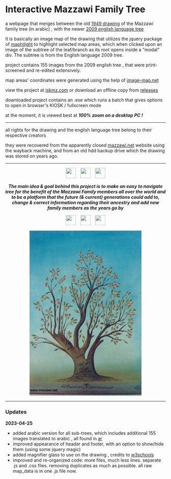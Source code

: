 # Interactive Mazzawi Family Tree


a webpage that merges between the old [1949 drawing](./res/mazzawi-family-tree-1949.png) of the Mazzawi family tree (in arabic) , with the newer [2009 english language tree](./res/mazzawi_english)

It is basically an image map of the drawing that utilizes the jquery package of [maphilight](https://github.com/kemayo/maphilight) to highlight selected map areas, which when clicked upon an image of the subtree of the leaf/branch as its root opens inside a "modal" div.  The subtree is from the English language 2009 tree.

project contains 155 images from the 2009 english tree , that were print-screened and re-edited extensively.

map areas' coordinates were generated using the help of [image-map.net](https://www.image-map.net/)

view the project at [iskmz.com](https://iskmz.com/MazzawiFamily/mz_tree/index.html)  or download an offline copy from [releases](https://github.com/iskmz/InteractiveMazzawiFamilyTree/releases)

downloaded project contains an .exe which runs a batch that gives options to open in browser's KIOSK / fullscreen mode

at the moment, it is viewed best at ***100% zoom on a desktop PC !***

----------

all rights for the drawing and the english language tree belong to their respective creators

they were recovered from the apparently closed [mazzawi.net](http://mazzawi.net/) website using the wayback machine, and from an old hdd backup drive which the drawing was stored on years ago.

----------


<p align="center">
<img src="./res/icons8-tree-64.ico" width=32 height=32>&emsp;<img src="./res/icons8-tree-64.ico" width=32 height=32>&emsp;<img src="./res/icons8-tree-64.ico" width=32 height=32> </p>

<p align="center"><b><i>The main idea & goal behind this project is to make an easy to navigate tree for the benefit of the Mazzawi Family members all over the world and to be a platform that the future (& current) generations could add to, change & correct information regarding their ancestry and add new family members as the years go by</b></i></p>

<p align="center">
<img src="./res/icons8-tree-64.ico" width=32 height=32>&emsp;<img src="./res/icons8-tree-64.ico" width=32 height=32>&emsp;<img src="./res/icons8-tree-64.ico" width=32 height=32>
  </p>



<p align="center"><img src="./res/mazzawi-family-tree-1949.png" width="70%" height="70%"></p>


----------

### Updates

<b>2023-04-25</b>
+ added arabic version for all sub-trees, which includes additional 155 images translated to arabic , all found in [ar](./ar)
+ improved appearance of header and footer, with an option to show/hide them (using some jquery magic)
+ added magnifier glass to use on the drawing , credits to [w3schools](https://www.w3schools.com/howto/tryit.asp?filename=tryhow_js_image_magnifier_glass)
+ improved and re-organized code: more files, much less lines.  separate .js and .css files.  removing duplicates as much as possible.  all raw map_data is in one .js file now.
